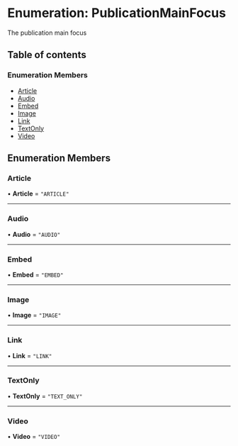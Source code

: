 # Enumeration: PublicationMainFocus

The publication main focus

## Table of contents

### Enumeration Members

- [Article](PublicationMainFocus.md#article)
- [Audio](PublicationMainFocus.md#audio)
- [Embed](PublicationMainFocus.md#embed)
- [Image](PublicationMainFocus.md#image)
- [Link](PublicationMainFocus.md#link)
- [TextOnly](PublicationMainFocus.md#textonly)
- [Video](PublicationMainFocus.md#video)

## Enumeration Members

### Article

• **Article** = ``"ARTICLE"``

___

### Audio

• **Audio** = ``"AUDIO"``

___

### Embed

• **Embed** = ``"EMBED"``

___

### Image

• **Image** = ``"IMAGE"``

___

### Link

• **Link** = ``"LINK"``

___

### TextOnly

• **TextOnly** = ``"TEXT_ONLY"``

___

### Video

• **Video** = ``"VIDEO"``
